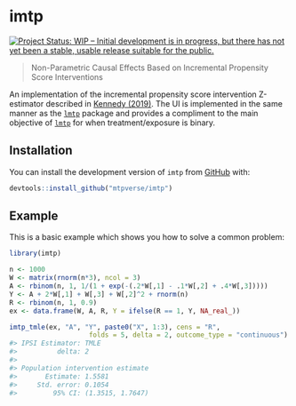 
<!-- README.md is generated from README.Rmd. Please edit that file -->

# imtp

<!-- badges: start -->

[![Project Status: WIP – Initial development is in progress, but there
has not yet been a stable, usable release suitable for the
public.](https://www.repostatus.org/badges/latest/wip.svg)](https://www.repostatus.org/#wip)
<!-- badges: end -->

> Non-Parametric Causal Effects Based on Incremental Propensity Score
> Interventions

An implementation of the incremental propensity score intervention
Z-estimator described in [Kennedy
(2019)](https://doi.org/10.1080/01621459.2017.1422737). The UI is
implemented in the same manner as the
[`lmtp`](https://github.com/nt-williams/lmtp) package and provides a
compliment to the main objective of
[`lmtp`](https://github.com/nt-williams/lmtp) for when
treatment/exposure is binary.

## Installation

You can install the development version of `imtp` from
[GitHub](https://github.com/) with:

``` r
devtools::install_github("mtpverse/imtp")
```

## Example

This is a basic example which shows you how to solve a common problem:

``` r
library(imtp)

n <- 1000
W <- matrix(rnorm(n*3), ncol = 3)
A <- rbinom(n, 1, 1/(1 + exp(-(.2*W[,1] - .1*W[,2] + .4*W[,3]))))
Y <- A + 2*W[,1] + W[,3] + W[,2]^2 + rnorm(n)
R <- rbinom(n, 1, 0.9)
ex <- data.frame(W, A, R, Y = ifelse(R == 1, Y, NA_real_))

imtp_tmle(ex, "A", "Y", paste0("X", 1:3), cens = "R", 
                    folds = 5, delta = 2, outcome_type = "continuous")
#> IPSI Estimator: TMLE
#>          delta: 2
#> 
#> Population intervention estimate
#>       Estimate: 1.5581
#>     Std. error: 0.1054
#>         95% CI: (1.3515, 1.7647)
```
